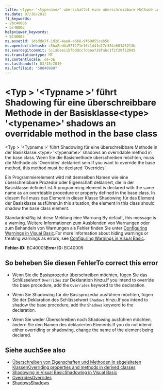 ```yaml
---
title: <type> '<typename>' überschattet eine überschreibbare Methode in der Basisklasse
ms.date: 07/20/2015
f1_keywords:
- vbc40005
- bc40005
helpviewer_keywords:
- BC40005
ms.assetid: 1dadda7f-1d26-4ae8-a668-9f69d55ceb50
ms.openlocfilehash: c5ba8ed4a971271e16c1441d27c384e66145213b
ms.sourcegitcommit: 5c1abeec15fbddcc7dbaa729fabc1f1f29f12045
ms.translationtype: MT
ms.contentlocale: de-DE
ms.lasthandoff: 03/15/2019
ms.locfileid: "58040998"
---
```

# <a name="type-typename-shadows-an-overridable-method-in-the-base-class"></a><span data-ttu-id="90429-102">\<Typ > '\<Typname >' führt Shadowing für eine überschreibbare Methode in der Basisklasse</span><span class="sxs-lookup"><span data-stu-id="90429-102">\<type> '\<typename>' shadows an overridable method in the base class</span></span>
<span data-ttu-id="90429-103">\<Typ > '\<Typname >' führt Shadowing für eine überschreibbare Methode in der Basisklasse.</span><span class="sxs-lookup"><span data-stu-id="90429-103">\<type> '\<typename>' shadows an overridable method in the base class.</span></span> <span data-ttu-id="90429-104">Wenn Sie die Basismethode überschreiben möchten, muss die Methode als 'Overrides' deklariert sein.</span><span class="sxs-lookup"><span data-stu-id="90429-104">If you want to override the base method, this method must be declared 'Overrides'.</span></span>  
  
 <span data-ttu-id="90429-105">Ein Programmierelement wird mit demselben Namen wie eine überschreibbare Prozedur oder Eigenschaft deklariert, die in der Basisklasse definiert ist.</span><span class="sxs-lookup"><span data-stu-id="90429-105">A programming element is declared with the same name as an overridable procedure or property defined in the base class.</span></span> <span data-ttu-id="90429-106">In diesem Fall muss das Element in dieser Klasse Shadowing für das Element der Basisklasse ausführen.</span><span class="sxs-lookup"><span data-stu-id="90429-106">In this situation, the element in this class should shadow the base class element.</span></span>  
  
 <span data-ttu-id="90429-107">Standardmäßig ist diese Meldung eine Warnung.</span><span class="sxs-lookup"><span data-stu-id="90429-107">By default, this message is a warning.</span></span> <span data-ttu-id="90429-108">Weitere Informationen zum Ausblenden von Warnungen oder zum Behandeln von Warnungen als Fehler finden Sie unter [Configuring Warnings in Visual Basic](/visualstudio/ide/configuring-warnings-in-visual-basic).</span><span class="sxs-lookup"><span data-stu-id="90429-108">For more information about hiding warnings or treating warnings as errors, see [Configuring Warnings in Visual Basic](/visualstudio/ide/configuring-warnings-in-visual-basic).</span></span>  
  
 <span data-ttu-id="90429-109">**Fehler-ID:** BC40005</span><span class="sxs-lookup"><span data-stu-id="90429-109">**Error ID:** BC40005</span></span>  
  
## <a name="to-correct-this-error"></a><span data-ttu-id="90429-110">So beheben Sie diesen Fehler</span><span class="sxs-lookup"><span data-stu-id="90429-110">To correct this error</span></span>  
  
-   <span data-ttu-id="90429-111">Wenn Sie die Basisprozedur überschreiben möchten, fügen Sie das Schlüsselwort `Overrides` zur Deklaration hinzu.</span><span class="sxs-lookup"><span data-stu-id="90429-111">If you intend to override the base procedure, add the `Overrides` keyword to the declaration.</span></span>  
  
-   <span data-ttu-id="90429-112">Wenn Sie Shadowing für die Basisprozedur ausführen möchten, fügen Sie der Deklaration des Schlüsselwort `Shadows` hinzu.</span><span class="sxs-lookup"><span data-stu-id="90429-112">If you intend to shadow the base procedure, add the `Shadows` keyword to the declaration.</span></span>  
  
-   <span data-ttu-id="90429-113">Wenn Sie weder Überschreiben noch Shadowing ausführen möchten, ändern Sie den Namen des deklarierten Elements.</span><span class="sxs-lookup"><span data-stu-id="90429-113">If you do not intend either overriding or shadowing, change the name of the element being declared.</span></span>  
  
## <a name="see-also"></a><span data-ttu-id="90429-114">Siehe auch</span><span class="sxs-lookup"><span data-stu-id="90429-114">See also</span></span>

- [<span data-ttu-id="90429-115">Überschreiben von Eigenschaften und Methoden in abgeleiteten Klassen</span><span class="sxs-lookup"><span data-stu-id="90429-115">Overriding properties and methods in derived classes</span></span>](~/docs/visual-basic/programming-guide/language-features/objects-and-classes/inheritance-basics.md#overriding-properties-and-methods-in-derived-classes)
- [<span data-ttu-id="90429-116">Shadowing in Visual Basic</span><span class="sxs-lookup"><span data-stu-id="90429-116">Shadowing in Visual Basic</span></span>](../../visual-basic/programming-guide/language-features/declared-elements/shadowing.md)
- [<span data-ttu-id="90429-117">Overrides</span><span class="sxs-lookup"><span data-stu-id="90429-117">Overrides</span></span>](../../visual-basic/language-reference/modifiers/overrides.md)
- [<span data-ttu-id="90429-118">Shadows</span><span class="sxs-lookup"><span data-stu-id="90429-118">Shadows</span></span>](../../visual-basic/language-reference/modifiers/shadows.md)
